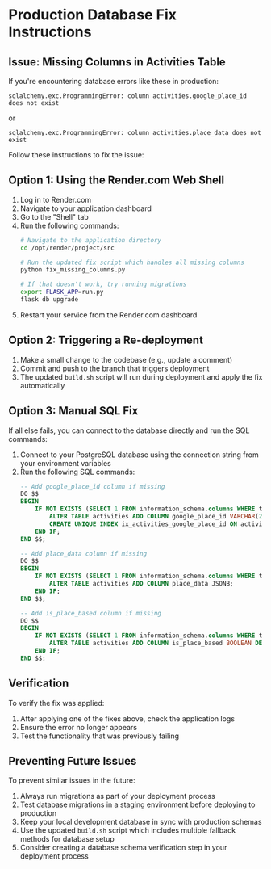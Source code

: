 # Production Database Fix Instructions

## Issue: Missing Columns in Activities Table

If you're encountering database errors like these in production:

```
sqlalchemy.exc.ProgrammingError: column activities.google_place_id does not exist
```

or

```
sqlalchemy.exc.ProgrammingError: column activities.place_data does not exist
```

Follow these instructions to fix the issue:

## Option 1: Using the Render.com Web Shell

1. Log in to Render.com
2. Navigate to your application dashboard
3. Go to the "Shell" tab
4. Run the following commands:
   ```bash
   # Navigate to the application directory
   cd /opt/render/project/src
   
   # Run the updated fix script which handles all missing columns
   python fix_missing_columns.py
   
   # If that doesn't work, try running migrations
   export FLASK_APP=run.py
   flask db upgrade
   ```
5. Restart your service from the Render.com dashboard

## Option 2: Triggering a Re-deployment

1. Make a small change to the codebase (e.g., update a comment)
2. Commit and push to the branch that triggers deployment
3. The updated `build.sh` script will run during deployment and apply the fix automatically

## Option 3: Manual SQL Fix

If all else fails, you can connect to the database directly and run the SQL commands:

1. Connect to your PostgreSQL database using the connection string from your environment variables
2. Run the following SQL commands:
   ```sql
   -- Add google_place_id column if missing
   DO $$ 
   BEGIN 
       IF NOT EXISTS (SELECT 1 FROM information_schema.columns WHERE table_name='activities' AND column_name='google_place_id') THEN
           ALTER TABLE activities ADD COLUMN google_place_id VARCHAR(255);
           CREATE UNIQUE INDEX ix_activities_google_place_id ON activities (google_place_id);
       END IF;
   END $$;
   
   -- Add place_data column if missing
   DO $$ 
   BEGIN 
       IF NOT EXISTS (SELECT 1 FROM information_schema.columns WHERE table_name='activities' AND column_name='place_data') THEN
           ALTER TABLE activities ADD COLUMN place_data JSONB;
       END IF;
   END $$;
   
   -- Add is_place_based column if missing
   DO $$ 
   BEGIN 
       IF NOT EXISTS (SELECT 1 FROM information_schema.columns WHERE table_name='activities' AND column_name='is_place_based') THEN
           ALTER TABLE activities ADD COLUMN is_place_based BOOLEAN DEFAULT TRUE;
       END IF;
   END $$;
   ```

## Verification

To verify the fix was applied:

1. After applying one of the fixes above, check the application logs
2. Ensure the error no longer appears
3. Test the functionality that was previously failing

## Preventing Future Issues

To prevent similar issues in the future:

1. Always run migrations as part of your deployment process
2. Test database migrations in a staging environment before deploying to production
3. Keep your local development database in sync with production schemas
4. Use the updated `build.sh` script which includes multiple fallback methods for database setup
5. Consider creating a database schema verification step in your deployment process 